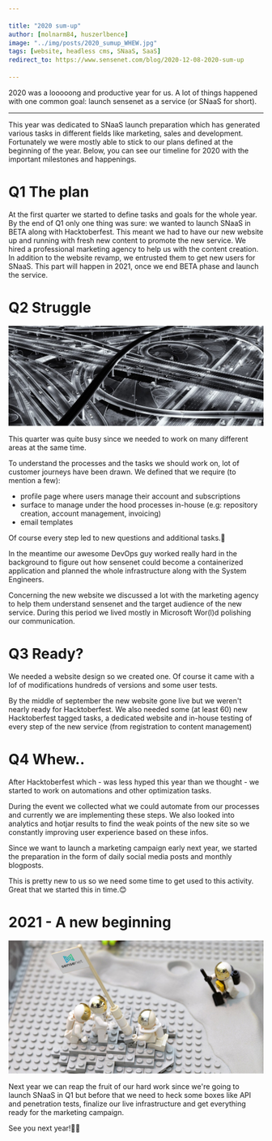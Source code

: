 ```yaml
---

title: "2020 sum-up"
author: [molnarm84, huszerlbence]
image: "../img/posts/2020_sumup_WHEW.jpg"
tags: [website, headless cms, SNaaS, SaaS]
redirect_to: https://www.sensenet.com/blog/2020-12-08-2020-sum-up

---
```


2020 was a looooong and productive year for us. A lot of things happened with one common goal: launch sensenet as a service (or SNaaS for short).

---

This year was dedicated to SNaaS launch preparation which has generated various tasks in different fields like marketing, sales and development. Fortunately we were mostly able to stick to our plans defined at the beginning of the year.
Below, you can see our timeline for 2020 with the important milestones and happenings.

# Q1 The plan
At the first quarter we started to define tasks and goals for the whole year. By the end of Q1 only one thing was sure: we wanted to launch SNaaS in BETA along with Hacktoberfest. This meant we had to have our new website up and running with fresh new content to promote the new service.
We hired a professional marketing agency to help us with the content creation. In addition to the website revamp, we entrusted them to get new users for SNaaS. This part will happen in 2021, once we end BETA phase and launch the service.

# Q2 Struggle
<p align="center">
<img src="/img/posts/2020_sumup_STRUGGLE.jpg">
</p>

This quarter was quite busy since we needed to work on many different areas at the same time.

To understand the processes and the tasks we should work on, lot of customer journeys have been drawn.
We defined that we require (to mention a few):
- profile page where users manage their account and subscriptions
- surface to manage under the hood processes in-house (e.g: repository creation, account management, invoicing)
- email templates

Of course every step led to new questions and additional tasks.🥳

In the meantime our awesome DevOps guy worked really hard in the background to figure out how sensenet could become a containerized application and planned the whole infrastructure along with the System Engineers.

Concerning the new website we discussed a lot with the marketing agency to help them understand sensenet and the target audience of the new service. During this period we lived mostly in Microsoft Wor(l)d polishing our communication.

# Q3 Ready?
We needed a website design so we created one. Of course it came with a lof of modifications hundreds of versions and some user tests.

By the middle of september the new website gone live but we weren't nearly ready for Hacktoberfest.
We also needed some (at least 60) new Hacktoberfest tagged tasks, a dedicated website and in-house testing of every step of the new service (from registration to content management)

# Q4 Whew..
After Hacktoberfest which - was less hyped this year than we thought - we started to work on automations and other optimization tasks.

During the event we collected what we could automate from our processes and currently we are implementing these steps.
We also looked into analytics and hotjar results to find the weak points of the new site so we constantly improving user experience based on these infos.

Since we want to launch a marketing campaign early next year, we started the preparation in the form of daily social media posts and monthly blogposts.

This is pretty new to us so we need some time to get used to this activity. Great that we started this in time.😊

# 2021 - A new beginning
<p align="center">
<img src="/img/posts/2020_sumup_NEW_BEGINNING.jpg">
</p>

Next year we can reap the fruit of our hard work since we're going to launch SNaaS in Q1 but before that we need to heck some boxes like API and penetration tests, finalize our live infrastructure and get everything ready for the marketing campaign.

See you next year!🎄🎉
